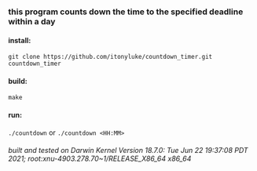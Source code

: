 ### this program counts down the time to the specified deadline within a day

#### install:
`git clone https://github.com/itonyluke/countdown_timer.git countdown_timer`

#### build:
`make`

#### run:
`./countdown`
or
`./countdown <HH:MM>`

###### built and tested on Darwin Kernel Version 18.7.0: Tue Jun 22 19:37:08 PDT 2021; root:xnu-4903.278.70~1/RELEASE_X86_64 x86_64
